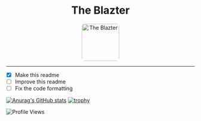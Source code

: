 <h1 align="center">The Blazter</h1>

<p align="center">
  <img src="https://avatars.githubusercontent.com/u/19436236?v=4" width="100" alt="The Blazter" style="border-radius: 8px;"/>
</p>

---

- [x] Make this readme
- [ ] Improve this readme
- [ ] Fix the code formatting

[![Anurag's GitHub stats](https://github-readme-stats.vercel.app/api?username=TheBlazter&show_icons=true)](https://github.com/anuraghazra/github-readme-stats)
[![trophy](https://github-profile-trophy.vercel.app/?username=TheBlazter)](https://github.com/ryo-ma/github-profile-trophy)

![Profile Views](https://komarev.com/ghpvc/?username=TheBlazter&label=Profile%20views&color=0e75b6&style=flat)
<!--
**TheBlazter/TheBlazter** is a ✨ _special_ ✨ repository because its `README.md` (this file) appears on your GitHub profile.

Here are some ideas to get you started:

- 🔭 I’m currently working on ...
- 🌱 I’m currently learning ...
- 👯 I’m looking to collaborate on ...
- 🤔 I’m looking for help with ...
- 💬 Ask me about ...
- 📫 How to reach me: ...
- 😄 Pronouns: ...
- ⚡ Fun fact: ...
-->
